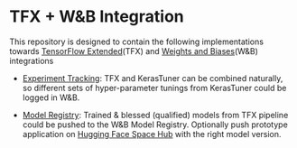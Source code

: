 # TFX + W&B Integration

This repository is designed to contain the following implementations towards [TensorFlow Extended](https://www.tensorflow.org/tfx)(TFX) and [Weights and Biases](https://wandb.ai/site)(W&B) integrations

- [Experiment Tracking](https://wandb.ai/site/experiment-tracking): TFX and KerasTuner can be combined naturally, so different sets of hyper-parameter tunings from KerasTuner could be logged in W&B. 

- [Model Registry](https://model-registry.wandb.ai/): Trained & blessed (qualified) models from TFX pipeline could be pushed to the W&B Model Registry. Optionally push prototype application on [Hugging Face Space Hub](https://huggingface.co/docs/hub/spaces-overview) with the right model version.